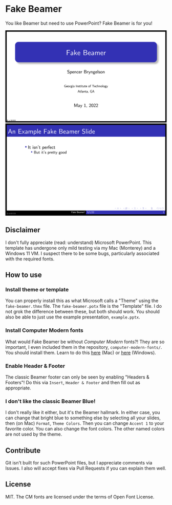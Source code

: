 # Fake Beamer

You like Beamer but need to use PowerPoint? Fake Beamer is for you!

![](images/title.png)  
![](images/content.png)

## Disclaimer

I don't fully appreciate (read: understand) Microsoft PowerPoint.
This template has undergone only mild testing via my Mac (Monterey) and a Windows 11 VM.
I suspect there to be some bugs, particularly associated with the required fonts.

## How to use

### Install theme or template

You can properly install this as what Microsoft calls a "Theme" using the `fake-beamer.thmx` file.
The `fake-beamer.potx` file is the "Template" file.
I do not grok the difference between these, but both should work.
You should also be able to just use the example presentation, `example.pptx`.

### Install Computer Modern fonts

What would Fake Beamer be without _Computer Modern_ fonts?!
They are so important, I even included them in the repository, `computer-modern-fonts/`. 
You should install them.
Learn to do this [here](https://support.apple.com/en-us/HT201749) (Mac) or [here](https://www.lifewire.com/install-fonts-in-windows-11-5192443) (Windows).

### Enable Header \& Footer

The classic Beamer footer can only be seen by enabling "Headers \& Footers"!
Do this via `Insert`, `Header & Footer` and then fill out as appropriate. 

### I don't like the classic Beamer Blue!

I don't really like it either, but it's the Beamer hallmark. 
In either case, you can change that bright blue to something else by selecting all your slides, then (on Mac) `Format`, `Theme Colors`. 
Then you can change `Accent 1` to your favorite color.
You can also change the font colors. 
The other named colors are not used by the theme.

## Contribute

Git isn't built for such PowerPoint files, but I appreciate comments via Issues.
I also will accept fixes via Pull Requests if you can explain them well.

## License

MIT. The CM fonts are licensed under the terms of Open Font License.
